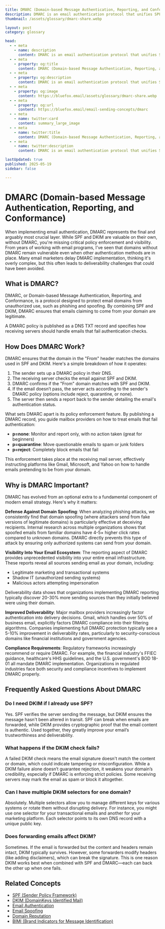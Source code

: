 ```yaml
---
title: DMARC (Domain-based Message Authentication, Reporting, and Conformance) | BlueFox Email
description: DMARC is an email authentication protocol that unifies SPF and DKIM with policy enforcement and reporting. Learn what DMARC is, how it works, and why it matters for email security.
thumbnail: /assets/glossary/dmarc-share.webp

layout: post
category: glossary

head:
  - - meta
    - name: description
      content: DMARC is an email authentication protocol that unifies SPF and DKIM with policy enforcement and reporting. Learn what DMARC is, how it works, and why it matters for email security.
  - - meta
    - property: og:title
      content: DMARC (Domain-based Message Authentication, Reporting, and Conformance) | BlueFox Email
  - - meta
    - property: og:description
      content: DMARC is an email authentication protocol that unifies SPF and DKIM with policy enforcement and reporting. Learn what DMARC is, how it works, and why it matters for email security.
  - - meta
    - property: og:image
      content: https://bluefox.email/assets/glossary/dmarc-share.webp
  - - meta
    - property: og:url
      content: https://bluefox.email/email-sending-concepts/dmarc
  - - meta
    - name: twitter:card
      content: summary_large_image
  - - meta
    - name: twitter:title
      content: DMARC (Domain-based Message Authentication, Reporting, and Conformance) | BlueFox Email
  - - meta
    - name: twitter:description
      content: DMARC is an email authentication protocol that unifies SPF and DKIM with policy enforcement and reporting.

lastUpdated: true
published: 2025-05-19
sidebar: false

---
```


# DMARC (Domain-based Message Authentication, Reporting, and Conformance)

<div class="page-nav">
  <div class="page-nav-title">On This Page</div>
  <div class="page-nav-items">
    <a href="#what-is-dmarc">What is DMARC?</a>
    <a href="#how-does-dmarc-work">How Does DMARC Work?</a>
    <a href="#why-is-dmarc-important">Why is DMARC Important?</a>
    <a href="#frequently-asked-questions-about-dmarc">FAQ</a>
    <a href="#related-concepts">Related Concepts</a>
  </div>
</div>

<script>
document.addEventListener('DOMContentLoaded', function() {
  const headings = document.querySelectorAll('h2');
  const navLinks = document.querySelectorAll('.page-nav-items a');
  
  function highlightNavLink(id) {
    const targetLink = document.querySelector(`.page-nav-items a[href="#${id}"]`);
    if (targetLink) {
      navLinks.forEach(link => link.classList.remove('active'));
      targetLink.classList.add('active');
    }
  }
  
  function handleScroll() {
    const scrollPosition = window.scrollY + 120;
    
    let currentSection = '';
    for (let i = headings.length - 1; i >= 0; i--) {
      if (headings[i].offsetTop <= scrollPosition) {
        currentSection = headings[i].querySelector('a[id]').getAttribute('id');
        break;
      }
    }
    
    if (!currentSection && headings.length > 0) {
      currentSection = headings[headings.length-1].querySelector('a[id]').getAttribute('id');
    }
    
    highlightNavLink(currentSection);
  }
  
  navLinks.forEach(link => {
    link.addEventListener('click', function(e) {
      e.preventDefault();
      const targetId = this.getAttribute('href').substring(1);
      const targetElement = document.getElementById(targetId);
      
      if (targetElement) {
        window.scrollTo({
          top: targetElement.parentElement.offsetTop - 80,
          behavior: 'smooth'
        });
        
        history.pushState(null, null, `#${targetId}`);
        highlightNavLink(targetId);
      }
    });
  });
  
  window.addEventListener('scroll', handleScroll);
    if (window.location.hash) {
    const initialId = window.location.hash.substring(1);
    highlightNavLink(initialId);
  } else {
    handleScroll();
  }
});
</script>

<style>
.page-nav {
  position: fixed;
  right: 1.5rem;
  top: 9rem;
  width: 12rem;
  border-left: 1px solid #e2e8f0;
  padding-left: 12px;
  font-size: 0.875rem;
  z-index: 10;
}

.dark .page-nav {
  border-left: 1px solid #2d3748;
}

.page-nav-title {
  text-transform: uppercase;
  font-size: 0.75rem;
  font-weight: 600;
  color: #64748b;
  margin-bottom: 0.75rem;
}

.page-nav-items {
  display: flex;
  flex-direction: column;
  gap: 0.5rem;
}

.page-nav-items a {
  color: #64748b;
  text-decoration: none;
  padding: 3px 0;
  position: relative;
  transition: color 0.2s, transform 0.2s;
}

.page-nav-items a:hover {
  color: #13B0EE;
  transform: translateX(3px);
}

.page-nav-items a.active {
  color: #13B0EE;
  font-weight: 500;
  transform: translateX(3px);
}

.page-nav-items a:before {
  content: "";
  position: absolute;
  top: 0;
  left: -13px;
  width: 1px;
  height: 100%;
  background: transparent;
  transition: background-color 0.2s;
}

.page-nav-items a:hover:before {
  background-color: #13B0EE;
}

.page-nav-items a.active:before {
  background-color: #13B0EE;
  width: 2px;
}

/* Responsive adjustments */
@media (max-width: 1280px) {
  .page-nav {
    right: 0.5rem;
  }
}

/* Hide on small screens */
@media (max-width: 1024px) {
  .page-nav {
    display: none;
  }
}
</style>

When implementing email authentication, DMARC represents the final and arguably most crucial layer. While SPF and DKIM are valuable on their own, without DMARC, you're missing critical policy enforcement and visibility. From years of working with email programs, I've seen that domains without DMARC remain vulnerable even when other authentication methods are in place. Many email marketers delay DMARC implementation, thinking it's overly complex, but this often leads to deliverability challenges that could have been avoided.

## <a id="what-is-dmarc"></a>What is DMARC?

DMARC, or Domain-based Message Authentication, Reporting, and Conformance, is a protocol designed to protect email domains from unauthorized use, such as phishing and spoofing. By combining SPF and DKIM, DMARC ensures that emails claiming to come from your domain are legitimate.

A DMARC policy is published as a DNS TXT record and specifies how receiving servers should handle emails that fail authentication checks.

## <a id="how-does-dmarc-work"></a>How Does DMARC Work?

DMARC ensures that the domain in the "From" header matches the domains used in SPF and DKIM. Here's a simple breakdown of how it operates:

1. The sender sets up a DMARC policy in their DNS.
2. The receiving server checks the email against SPF and DKIM.
3. DMARC confirms if the "From" domain matches with SPF and DKIM.
4. If the email doesn’t pass, the server acts according to the sender's DMARC policy (options include reject, quarantine, or none).
5. The server then sends a report back to the sender detailing the email's authentication status.

What sets DMARC apart is its policy enforcement feature. By publishing a DMARC record, you guide mailbox providers on how to treat emails that fail authentication:

- **p=none**: Monitor and report only, with no action taken (great for beginners)
- **p=quarantine**: Move questionable emails to spam or junk folders
- **p=reject**: Completely block emails that fail

This enforcement takes place at the receiving mail server, effectively instructing platforms like Gmail, Microsoft, and Yahoo on how to handle emails pretending to be from your domain.

## <a id="why-is-dmarc-important"></a>Why is DMARC Important?

DMARC has evolved from an optional extra to a fundamental component of modern email strategy. Here's why it matters:

**Defense Against Domain Spoofing**: When analyzing phishing attacks, we consistently find that domain spoofing (where attackers send from fake versions of legitimate domains) is particularly effective at deceiving recipients. Internal research across multiple organizations shows that spoofed emails from familiar domains have 4-5× higher click rates compared to unknown domains. DMARC directly prevents this type of attack by ensuring only authorized systems can send from your domain.

**Visibility Into Your Email Ecosystem**: The reporting aspect of DMARC provides unprecedented visibility into your entire email infrastructure. These reports reveal all sources sending email as your domain, including:
  - Legitimate marketing and transactional systems
  - Shadow IT (unauthorized sending systems)
  - Malicious actors attempting impersonation

Deliverability data shows that organizations implementing DMARC reporting typically discover 20-30% more sending sources than they initially believed were using their domain.

**Improved Deliverability**: Major mailbox providers increasingly factor authentication into delivery decisions. Gmail, which handles over 50% of business email, explicitly factors DMARC compliance into their filtering algorithms. Companies implementing full DMARC protection typically see a 5-10% improvement in deliverability rates, particularly to security-conscious domains like financial institutions and government agencies.

**Compliance Requirements**: Regulatory frameworks increasingly recommend or require DMARC. For example, the financial industry's FFIEC guidance, healthcare's HHS guidelines, and the U.S. government's BOD 18-01 all mandate DMARC implementation. Organizations in regulated industries face both security and compliance incentives to implement DMARC properly.

## <a id="frequently-asked-questions-about-dmarc"></a>Frequently Asked Questions About DMARC

<div class="dkim-faq">
  <div class="faq-item">
    <h3 class="question">Do I need DKIM if I already use SPF?</h3>
    <div class="answer">
      Yes. SPF verifies the server sending the message, but DKIM ensures the message hasn't been altered in transit. SPF can break when emails are forwarded, while DKIM provides cryptographic proof that the email content is authentic. Used together, they greatly improve your email’s trustworthiness and deliverability.
    </div>
  </div>

  <div class="faq-item">
    <h3 class="question">What happens if the DKIM check fails?</h3>
    <div class="answer">
      A failed DKIM check means the email signature doesn't match the content or domain, which could indicate tampering or misconfiguration. While a DKIM failure alone doesn’t guarantee rejection, it weakens your domain’s credibility, especially if DMARC is enforcing strict policies. Some receiving servers may mark the email as spam or block it altogether.
    </div>
  </div>

  <div class="faq-item">
    <h3 class="question">Can I have multiple DKIM selectors for one domain?</h3>
    <div class="answer">
      Absolutely. Multiple selectors allow you to manage different keys for various systems or rotate them without disrupting delivery. For instance, you might use one selector for your transactional emails and another for your marketing platform. Each selector points to its own DNS record with a unique public key.
    </div>
  </div>

  <div class="faq-item">
    <h3 class="question">Does forwarding emails affect DKIM?</h3>
    <div class="answer">
      Sometimes. If the email is forwarded but the content and headers remain intact, DKIM typically survives. However, some forwarders modify headers (like adding disclaimers), which can break the signature. This is one reason DKIM works best when combined with SPF and DMARC—each can back the other up when one fails.
    </div>
  </div>
</div>


## <a id="related-concepts"></a>Related Concepts

- [SPF (Sender Policy Framework)](/email-sending-concepts/spf)
- [DKIM (DomainKeys Identified Mail)](/email-sending-concepts/dkim)
- [Email Authentication](/email-sending-concepts/email-authentication)
- [Email Spoofing](/email-sending-concepts/email-spoofing)
- [Domain Reputation](/email-sending-concepts/domain-reputation)
- [BIMI (Brand Indicators for Message Identification)](/email-sending-concepts/bimi)
